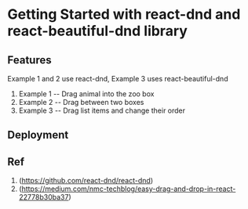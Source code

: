 # Getting Started with react-dnd and react-beautiful-dnd library

## Features
Example 1 and 2 use react-dnd, Example 3 uses react-beautiful-dnd

1. Example 1 -- Drag animal into the zoo box
2. Example 2 -- Drag between two boxes
3. Example 3 -- Drag list items and change their order

## Deployment


## Ref
1. (https://github.com/react-dnd/react-dnd)
2. (https://medium.com/nmc-techblog/easy-drag-and-drop-in-react-22778b30ba37)

